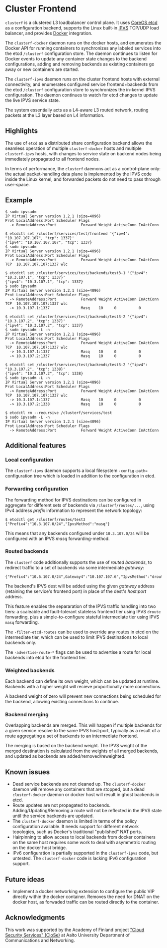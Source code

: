 # Cluster Frontend

`clusterf` is a clustered L3 loadbalancer control plane.
It uses [CoreOS etcd](https://github.com/coreos/etcd) as a configuration backend, supports the Linux built-in [IPVS](http://www.linuxvirtualserver.org/software/ipvs.html) TCP/UDP load balancer, and provides [Docker](https://www.docker.com/) integration.

The `clusterf-docker` daemon runs on the docker hosts, and enumerates the Docker API for running containers to synchronizes any labeled services into the etcd `/clusterf` configuration store. The daemon continues to listen for Docker events to update any container state changes to the backend configurations, adding and removing backends as existing containers go away or new containers are started.

The `clusterf-ipvs` daemon runs on the cluster frontend hosts with external connectivity, and enumerates configured service frontend+backends from the etcd `/clusterf` configuration store to synchronizes the in-kernel IPVS configuration. The daemon continues to watch for etcd changes to update the live IPVS service state.

The system essentially acts as a L4-aware L3 routed network, routing packets at the L3 layer based on L4 information.

## Highlights

The use of `etcd` as a distributed share configuration backend allows the seamless operation of multiple `clusterf-docker` hosts and multiple `clusterf-ipvs` hosts, with changes to service state on backend nodes being immediately propagated to all frontend nodes.

In terms of performance, the `clusterf` daemons act as a control-plane only: the actual packet-handling data plane is implemented by the IPVS code inside the Linux kernel, and forwarded packets do not need to pass through user-space.

## Example

    $ sudo ipvsadm
    IP Virtual Server version 1.2.1 (size=4096)
    Prot LocalAddress:Port Scheduler Flags
      -> RemoteAddress:Port           Forward Weight ActiveConn InActConn
      
    $ etcdctl set /clusterf/services/test/frontend '{"ipv4": "10.107.107.107", "tcp": 1337}'
    {"ipv4": "10.107.107.107", "tcp": 1337}
    $ sudo ipvsadm
    IP Virtual Server version 1.2.1 (size=4096)
    Prot LocalAddress:Port Scheduler Flags
      -> RemoteAddress:Port           Forward Weight ActiveConn InActConn
    TCP  10.107.107.107:1337 wlc

    $ etcdctl set /clusterf/services/test/backends/test3-1 '{"ipv4": "10.3.107.1", "tcp": 1337}'
    {"ipv4": "10.3.107.1", "tcp": 1337}
    $ sudo ipvsadm
    IP Virtual Server version 1.2.1 (size=4096)
    Prot LocalAddress:Port Scheduler Flags
      -> RemoteAddress:Port           Forward Weight ActiveConn InActConn
    TCP  10.107.107.107:1337 wlc
      -> 10.3.107.1:1337              Masq    10     0          0         

    $ etcdctl set /clusterf/services/test/backends/test3-2 '{"ipv4": "10.3.107.2", "tcp": 1337}'
    {"ipv4": "10.3.107.2", "tcp": 1337}
    $ sudo ipvsadm -L -n
    IP Virtual Server version 1.2.1 (size=4096)
    Prot LocalAddress:Port Scheduler Flags
      -> RemoteAddress:Port           Forward Weight ActiveConn InActConn
    TCP  10.107.107.107:1337 wlc
      -> 10.3.107.1:1337              Masq    10     0          0         
      -> 10.3.107.2:1337              Masq    10     0          0         

    $ etcdctl set /clusterf/services/test/backends/test3-2 '{"ipv4": "10.3.107.2", "tcp": 1338}'
    {"ipv4": "10.3.107.2", "tcp": 1338}
    $ sudo ipvsadm -L -n
    IP Virtual Server version 1.2.1 (size=4096)
    Prot LocalAddress:Port Scheduler Flags
      -> RemoteAddress:Port           Forward Weight ActiveConn InActConn
    TCP  10.107.107.107:1337 wlc
      -> 10.3.107.1:1337              Masq    10     0          0         
      -> 10.3.107.2:1338              Masq    10     0          0         

    $ etcdctl rm --recursive /clusterf/services/test
    $ sudo ipvsadm -L -n
    IP Virtual Server version 1.2.1 (size=4096)
    Prot LocalAddress:Port Scheduler Flags
      -> RemoteAddress:Port           Forward Weight ActiveConn InActConn

## Additional features

### Local configuration

The `clusterf-ipvs` daemon supports a local filesystem `-config-path=` configuration tree which is loaded in addition to the configuration in etcd.

### Forwarding configuration

The forwarding method for IPVS destinations can be configured in aggregate for different sets of backends via `/clusterf/routes/...`, using IPv4 address *prefix* information to represent the network topology:

    $ etcdctl get /clusterf/routes/test3
    {"Prefix4":"10.3.107.0/24","IpvsMethod":"masq"}

This means that any backends configured under `10.3.107.0/24` will be configured with an IPVS *masq* forwarding-method.


### Routed backends

The `clusterf` code additionally supports the use of *routed backends*, to redirect traffic to a set of backends via some intermediate *gateway*:

    {"Prefix4":"10.6.107.0/24",Gateway4":"10.107.107.6","IpvsMethod":"droute"}

The backend's IPVS dest will be added using the given *gateway* address (retaining the service's frontend port) in place of the dest's *host:port* address.

This feature enables the separaration of the IPVS traffic handling into two tiers: a scaleable and fault-tolerant stateless frontend tier using IPVS `droute` forwarding, plus a simple-to-configure stateful intermediate tier using IPVS `masq` forwarding.

The `-filter-etcd-routes` can be used to override any routes in etcd on the intermediate tier, which can be used to limit IPVS destinations to local backends only.

The `-advertise-route-*` flags can be used to advertise a route for local backends into etcd for the frontend tier.

### Weighted backends

Each backend can define its own weight, which can be updated at runtime. Backends with a higher weight will recieve proportionally more connections.

A backend weight of zero will prevent new connections being scheduled for the backend, allowing existing connections to continue.

### Backend merging

Overlapping backends are merged. This will happen if multiple backends for a given service resolve to the same IPVS host:port, typically as a result of a route aggregating a set of backends to an intermediate frontend.

The merging is based on the backend weight. The IPVS weight of the merged destination is calculated from the weights of all merged backends, and updated as backends are added/removed/reweighted.

## Known issues

*   Dead service backends are not cleaned up.
    The `clusterf-docker` daemon will remove any containers that are stopped, but a dead `clusterf-docker` daemon or docker host will result in
    ghost backends in etcd.
*   Route updates are not propagated to backends.
    Adding/Updating/Removing a route will not be reflected in the IPVS state until the service backends are updated.
*   The `clusterf-docker` daemon is limited in terms of the policy configuration available.
    It needs support for different network topologies, such as Docker's traditional "published" NAT ports.
*   Hairpinning to allow access to local backends from docker containers on the same host requires some work to deal with asymmetric routing on the docker host bridge.
*   IPv6 configuration is partially supported in the `clusterf-ipvs` code, but untested. The `clusterf-docker` code is lacking IPv6 configuration support.

## Future ideas

*   Implement a docker networking extension to configure the public VIP directly within the docker container.
    Removes the need for DNAT on the docker host, as forwaded traffic can be routed directly to the container.

## Acknowledgments

This work was supported by the Academy of Finland project ["Cloud Security Services" (CloSe)](https://wiki.aalto.fi/display/CloSeProject/CloSe+Project+Public+Homepage) at Aalto University Department of Communications and Networking.
